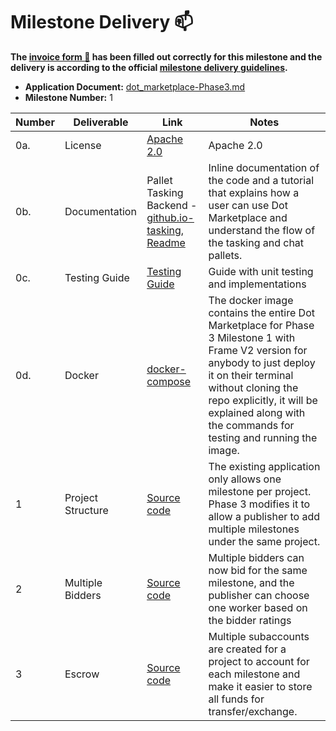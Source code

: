 # Milestone Delivery :mailbox:

**The [invoice form :pencil:](https://docs.google.com/forms/d/e/1FAIpQLSdSqj2vYjvpiIytkjcc40Pwl0Eg76WGUAq5L9e8eFuuOegmLw/viewform) has been filled out correctly for this milestone and the delivery is according to the official [milestone delivery guidelines](https://github.com/w3f/General-Grants-Program/blob/master/grants/milestone-deliverables-guidelines.md).**

* **Application Document:** [dot_marketplace-Phase3.md](https://github.com/w3f/Grants-Program/blob/master/applications/dot_marketplace-Phase3.md)
* **Milestone Number:** 1


| Number | Deliverable | Link | Notes |
| ------ | ----------- | ---- |----------------- |
| 0a. | License | [Apache 2.0](https://github.com/WowLabz/dot-marketplace-v2/blob/Phase3_Milestone1/LICENSE)| Apache 2.0 |
| 0b.  | Documentation | Pallet Tasking Backend - [github.io-tasking](https://github.com/WowLabz/dot-marketplace-v2/blob/Phase3_Milestone1/pallets/pallet-tasking/src/lib.rs), [Readme](https://github.com/WowLabz/dot-marketplace-v2/blob/Phase3_Milestone1/README.md) | Inline documentation of the code and a tutorial that explains how a user can use Dot Marketplace and understand the flow of the tasking and chat pallets. |
| 0c.  | Testing Guide | [Testing Guide](https://github.com/WowLabz/dot_marketplace_docker/tree/Phase3_Milestone1)| Guide with unit testing and implementations |
| 0d. | Docker | [docker-compose](https://github.com/WowLabz/dot_marketplace_docker/blob/Phase3_Milestone1/docker-compose.yml)| The docker image contains the entire Dot Marketplace for Phase 3 Milestone 1 with Frame V2 version for anybody to just deploy it on their terminal without cloning the repo explicitly, it will be explained along with the commands for testing and running the image.|
| 1 | Project Structure | [Source code](https://github.com/WowLabz/dot-marketplace-v2/tree/Phase3_Milestone1/pallets/pallet-tasking/src)| The existing application only allows one milestone per project. Phase 3 modifies it to allow a publisher to add multiple milestones under the same project.  |
| 2 | Multiple Bidders | [Source code](https://github.com/WowLabz/dot-marketplace-v2/tree/Phase3_Milestone1/pallets/pallet-tasking/src)| Multiple bidders can now bid for the same milestone, and the publisher can choose one worker based on the bidder ratings  |
| 3 | Escrow | [Source code](https://github.com/WowLabz/dot-marketplace-v2/tree/Phase3_Milestone1/pallets/pallet-tasking/src)| Multiple subaccounts are created for a project to account for each milestone and make it easier to store all funds for transfer/exchange.  |
